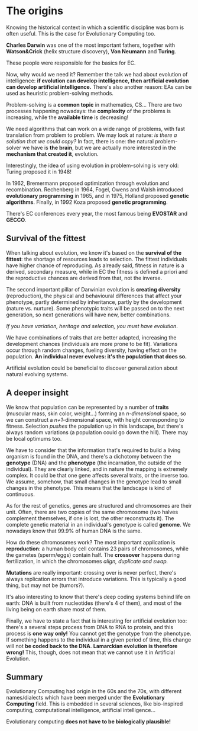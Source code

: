 # The origins

Knowing the historical context in which a scientific discipline was born is often useful. This is the case for Evolutionary Computing too.

**Charles Darwin** was one of the most important fathers, together with **Watson&Crick** (helix structure discovery), **Von Neumann** and **Turing**.

These people were responsible for the basics for EC.

Now, why would we need it? Remember the talk we had about evolution of intelligence: **if evolution can develop intelligence, then artificial evolution can develop artificial intelligence.** There's also another reason: EAs can be used as heuristic problem-solving methods.

Problem-solving is a **common topic** in mathematics, CS... There are two processes happening nowadays: the **complexity** of the problems is increasing, while the **available time** is decreasing!

We need algorithms that can work on a wide range of problems, with fast translation from problem to problem. We may look at nature: _is there a solution that we could copy?_ In fact, there is one: the natural problem-solver we have is **the brain**, but we are actually more interested in the **mechanism that created it**, evolution.

Interestingly, the idea of using evolution in problem-solving is very old: Turing proposed it in 1948!

In 1962, Bremermann proposed optimization through evolution and recombination. Rechenberg in 1964, Fogel, Owens and Walsh introduced **evolutionary programming** in 1965, and in 1975, Holland proposed **genetic algorithms**. Finally, in 1992 Koza proposed **genetic programming**.

There's EC conferences every year, the most famous being **EVOSTAR** and **GECCO**.

## Survival of the fittest

When talking about evolution, we know it's based on the **survival of the fittest**: the shortage of resources leads to selection. The fittest individuals have higher chance of reproducing. As already said, fitness in nature is a derived, secondary measure, while in EC the fitness is defined a priori and the reproductive chances are derived from that, not the inverse.

The second important pillar of Darwinian evolution is **creating diversity** (reproduction), the physical and behavioural differences that affect your phenotype, partly determined by inheritance, partly by the development (nature vs. nurture). Some phenotypic traits will be passed on to the next generation, so next generations will have new, better combinations.

_If you have variation, heritage and selection, you must have evolution_.

We have combinations of traits that are better adapted, increasing the development chances (individuals are more prone to be fit). Variations occur through random changes, fueling diversity, having effect on the population. **An individual never evolves: it's the population that does so.**

Artificial evolution could be beneficial to discover generalization about natural evolving systems.

## A deeper insight

We know that population can be represented by a number of **traits** (muscular mass, skin color, weight...) forming an _n-dimensional_ space, so we can construct a _n+1_-dimensional space, with height corresponding to fitness. Selection _pushes_ the population up in this landscape, but there's always random variations (a population could go down the hill). There may be local optimums too.

We have to consider that the information that's required to build a living organism is found in the DNA, and there's a dichotomy between the **genotype** (DNA) and the **phenotype** (the incarnation, the outside of the individual). They are clearly linked, and in nature the mapping is extremely complex. It could be that one gene affects several traits, or the inverse too. We assume, somehow, that small changes in the genotype lead to small changes in the phenotype. This means that the landscape is kind of continuous.

As for the rest of genetics, genes are structured and chromosomes are their unit. Often, there are two copies of the same chromosome (two halves complement themselves, if one is lost, the other reconstructs it). The complete genetic material in an individual's genotype is called **genome**. We nowadays know that 99.9% of human DNA is the same.

How do these chromosomes work? The most important application is **reproduction**: a human body cell contains 23 pairs of chromosomes, while the gametes (sperm/eggs) contain half. The **crossover** happens during fertilization, in which the chromosomes _align, duplicate and swap._

**Mutations** are really important: crossing over is never perfect, there's always replication errors that introduce variations. This is typically a good thing, but may not be (tumors?).

It's also interesting to know that there's deep coding systems behind life on earth: DNA is built from nucleotides (there's 4 of them), and most of the living being on earth share most of them.

Finally, we have to state a fact that is interesting for artificial evolution too: there's a several steps process from DNA to RNA to protein, and this process is **one way only!** You cannot get the genotype from the phenotype. If something happens to the individual in a given period of time, this change will not **be coded back to the DNA**. **Lamarckian evolution is therefore wrong!** This, though, does not mean that we cannot use it in Artificial Evolution.

## Summary

Evolutionary Computing had origin in the 60s and the 70s, with different names/dialects which have been merged under the **Evolutionary Computing** field. This is embedded in several sciences, like bio-inspired computing, computational intelligence, artificial intelligence...

Evolutionary computing **does not have to be biologically plausible!**
